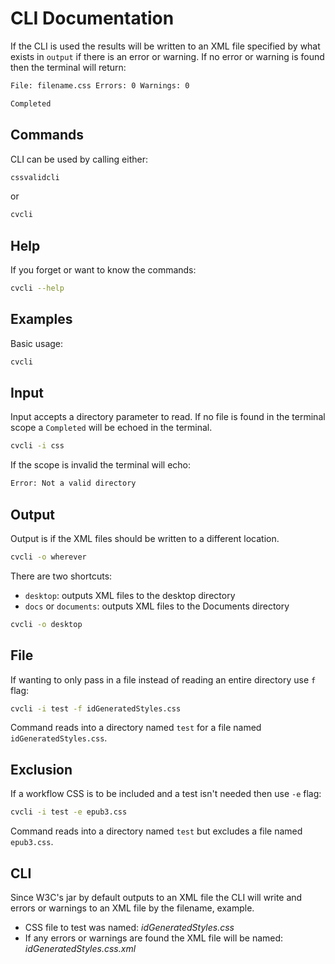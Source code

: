 # CLI Documentation

If the CLI is used the results will be written to an XML file specified by what exists in `output` if there is an error or warning. If no error or warning is found then the terminal will return:

```bash
File: filename.css Errors: 0 Warnings: 0

Completed
```

## Commands

CLI can be used by calling either:

```bash
cssvalidcli
```

or

```bash
cvcli
```

## Help

If you forget or want to know the commands:

```bash
cvcli --help
```

## Examples

Basic usage:

```bash
cvcli
```

## Input

Input accepts a directory parameter to read. If no file is found in the terminal scope a `Completed` will be echoed in the terminal.

```bash
cvcli -i css
```

If the scope is invalid the terminal will echo:

```bash
Error: Not a valid directory
```

## Output

Output is if the XML files should be written to a different location.

```bash
cvcli -o wherever
```

There are two shortcuts:

- `desktop`: outputs XML files to the desktop directory
- `docs` or `documents`: outputs XML files to the Documents directory

```bash
cvcli -o desktop
```

## File

If wanting to only pass in a file instead of reading an entire directory use `f` flag:

```bash
cvcli -i test -f idGeneratedStyles.css
```

Command reads into a directory named `test` for a file named `idGeneratedStyles.css`.

## Exclusion

If a workflow CSS is to be included and a test isn't needed then use `-e` flag:

```bash
cvcli -i test -e epub3.css
```

Command reads into a directory named `test` but excludes a file named `epub3.css`.

## CLI

Since W3C's jar by default outputs to an XML file the CLI will write and errors or warnings to an XML file by the filename, example.

- CSS file to test was named: _idGeneratedStyles.css_
- If any errors or warnings are found the XML file will be named: _idGeneratedStyles.css.xml_
